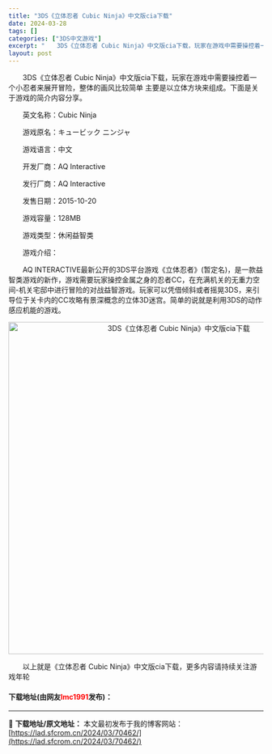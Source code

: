 ```yaml
---
title: "3DS《立体忍者 Cubic Ninja》中文版cia下载"
date: 2024-03-28
tags: []
categories: ["3DS中文游戏"]
excerpt: "　　3DS《立体忍者 Cubic Ninja》中文版cia下载，玩家在游戏中需要操控着一个小忍者来展开冒险，整体的画风比较简单 主要是以立体方块来组成。下面是关于游戏的简介内容分享。 　　英文名称：Cubic Ninja 　　游戏原名：キュービック ニンジャ 　　游戏语言：中文 　　开发厂商：AQ &hellip;"
layout: post
---
```


 <p>　　3DS《立体忍者 Cubic Ninja》中文版cia下载，玩家在游戏中需要操控着一个小忍者来展开冒险，整体的画风比较简单 主要是以立体方块来组成。下面是关于游戏的简介内容分享。</p> <p>　　英文名称：Cubic Ninja</p> <p>　　游戏原名：キュービック ニンジャ</p> <p>　　游戏语言：中文</p> <p>　　开发厂商：AQ Interactive</p> <p>　　发行厂商：AQ Interactive</p> <p>　　发售日期：2015-10-20</p> <p>　　游戏容量：128MB</p> <p>　　游戏类型：休闲益智类</p> <p>　　游戏介绍：</p> <p>　　AQ INTERACTIVE最新公开的3DS平台游戏《立体忍者》(暂定名)，是一款益智类游戏的新作，游戏需要玩家操控金属之身的忍者CC，在充满机关的无重力空间-机关宅邸中进行冒险的对战益智游戏。玩家可以凭借倾斜或者摇晃3DS，来引导位于关卡内的CC攻略有景深概念的立体3D迷宫。简单的说就是利用3DS的动作感应机能的游戏。</p> <p align="center"><img align="" border="0" src="https://lad.sfcrom.cn/wp-content/uploads/2024/03/20240328_66054a3e2d366.jpg" width="657" alt="3DS《立体忍者 Cubic Ninja》中文版cia下载" /></p> <p>　　以上就是《立体忍者 Cubic Ninja》中文版cia下载，更多内容请持续关注游戏年轮</p> <p><h4>下载地址(由网友<font color="red">lmc1991</font>发布)：</h4></p> 

---
📖 **下载地址/原文地址：** 本文最初发布于我的博客网站：[https://lad.sfcrom.cn/2024/03/70462/](https://lad.sfcrom.cn/2024/03/70462/)
